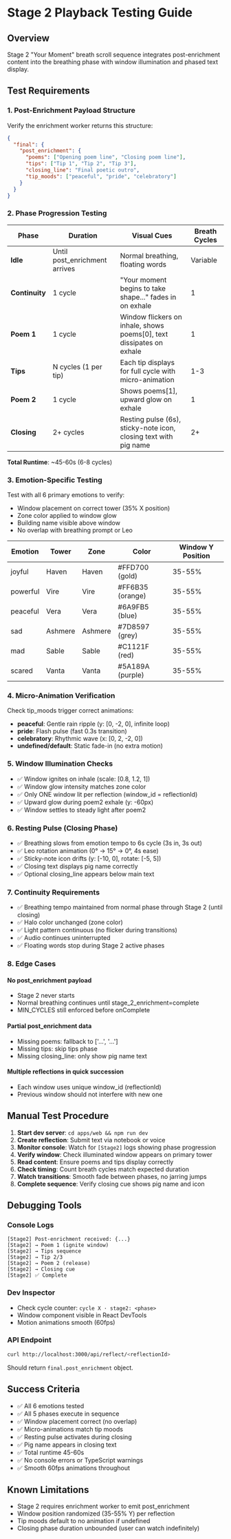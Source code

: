# Stage 2 Playback Testing Guide

## Overview
Stage 2 "Your Moment" breath scroll sequence integrates post-enrichment content into the breathing phase with window illumination and phased text display.

## Test Requirements

### 1. Post-Enrichment Payload Structure
Verify the enrichment worker returns this structure:
```json
{
  "final": {
    "post_enrichment": {
      "poems": ["Opening poem line", "Closing poem line"],
      "tips": ["Tip 1", "Tip 2", "Tip 3"],
      "closing_line": "Final poetic outro",
      "tip_moods": ["peaceful", "pride", "celebratory"]
    }
  }
}
```

### 2. Phase Progression Testing

| Phase | Duration | Visual Cues | Breath Cycles |
|-------|----------|-------------|---------------|
| **Idle** | Until post_enrichment arrives | Normal breathing, floating words | Variable |
| **Continuity** | 1 cycle | "Your moment begins to take shape..." fades in on exhale | 1 |
| **Poem 1** | 1 cycle | Window flickers on inhale, shows poems[0], text dissipates on exhale | 1 |
| **Tips** | N cycles (1 per tip) | Each tip displays for full cycle with micro-animation | 1-3 |
| **Poem 2** | 1 cycle | Shows poems[1], upward glow on exhale | 1 |
| **Closing** | 2+ cycles | Resting pulse (6s), sticky-note icon, closing text with pig name | 2+ |

**Total Runtime**: ~45-60s (6-8 cycles)

### 3. Emotion-Specific Testing

Test with all 6 primary emotions to verify:
- Window placement on correct tower (35% X position)
- Zone color applied to window glow
- Building name visible above window
- No overlap with breathing prompt or Leo

| Emotion | Tower | Zone | Color | Window Y Position |
|---------|-------|------|-------|-------------------|
| joyful | Haven | Haven | #FFD700 (gold) | 35-55% |
| powerful | Vire | Vire | #FF6B35 (orange) | 35-55% |
| peaceful | Vera | Vera | #6A9FB5 (blue) | 35-55% |
| sad | Ashmere | Ashmere | #7D8597 (grey) | 35-55% |
| mad | Sable | Sable | #C1121F (red) | 35-55% |
| scared | Vanta | Vanta | #5A189A (purple) | 35-55% |

### 4. Micro-Animation Verification

Check tip_moods trigger correct animations:

- **peaceful**: Gentle rain ripple (y: [0, -2, 0], infinite loop)
- **pride**: Flash pulse (fast 0.3s transition)
- **celebratory**: Rhythmic wave (x: [0, 2, -2, 0])
- **undefined/default**: Static fade-in (no extra motion)

### 5. Window Illumination Checks

- ✅ Window ignites on inhale (scale: [0.8, 1.2, 1])
- ✅ Window glow intensity matches zone color
- ✅ Only ONE window lit per reflection (window_id = reflectionId)
- ✅ Upward glow during poem2 exhale (y: -60px)
- ✅ Window settles to steady light after poem2

### 6. Resting Pulse (Closing Phase)

- ✅ Breathing slows from emotion tempo to 6s cycle (3s in, 3s out)
- ✅ Leo rotation animation (0° → 15° → 0°, 4s ease)
- ✅ Sticky-note icon drifts (y: [-10, 0], rotate: [-5, 5])
- ✅ Closing text displays pig name correctly
- ✅ Optional closing_line appears below main text

### 7. Continuity Requirements

- ✅ Breathing tempo maintained from normal phase through Stage 2 (until closing)
- ✅ Halo color unchanged (zone color)
- ✅ Light pattern continuous (no flicker during transitions)
- ✅ Audio continues uninterrupted
- ✅ Floating words stop during Stage 2 active phases

### 8. Edge Cases

#### No post_enrichment payload
- Stage 2 never starts
- Normal breathing continues until stage_2_enrichment=complete
- MIN_CYCLES still enforced before onComplete

#### Partial post_enrichment data
- Missing poems: fallback to ['...', '...']
- Missing tips: skip tips phase
- Missing closing_line: only show pig name text

#### Multiple reflections in quick succession
- Each window uses unique window_id (reflectionId)
- Previous window should not interfere with new one

## Manual Test Procedure

1. **Start dev server**: `cd apps/web && npm run dev`
2. **Create reflection**: Submit text via notebook or voice
3. **Monitor console**: Watch for `[Stage2]` logs showing phase progression
4. **Verify window**: Check illuminated window appears on primary tower
5. **Read content**: Ensure poems and tips display correctly
6. **Check timing**: Count breath cycles match expected duration
7. **Watch transitions**: Smooth fade between phases, no jarring jumps
8. **Complete sequence**: Verify closing cue shows pig name and icon

## Debugging Tools

### Console Logs
```
[Stage2] Post-enrichment received: {...}
[Stage2] → Poem 1 (ignite window)
[Stage2] → Tips sequence
[Stage2] → Tip 2/3
[Stage2] → Poem 2 (release)
[Stage2] → Closing cue
[Stage2] ✅ Complete
```

### Dev Inspector
- Check cycle counter: `cycle X · stage2: <phase>`
- Window component visible in React DevTools
- Motion animations smooth (60fps)

### API Endpoint
```bash
curl http://localhost:3000/api/reflect/<reflectionId>
```
Should return `final.post_enrichment` object.

## Success Criteria

- ✅ All 6 emotions tested
- ✅ All 5 phases execute in sequence
- ✅ Window placement correct (no overlap)
- ✅ Micro-animations match tip moods
- ✅ Resting pulse activates during closing
- ✅ Pig name appears in closing text
- ✅ Total runtime 45-60s
- ✅ No console errors or TypeScript warnings
- ✅ Smooth 60fps animations throughout

## Known Limitations

- Stage 2 requires enrichment worker to emit post_enrichment
- Window position randomized (35-55% Y) per reflection
- Tip moods default to no animation if undefined
- Closing phase duration unbounded (user can watch indefinitely)
